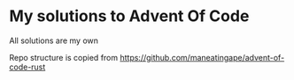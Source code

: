 # My solutions to Advent Of Code

All solutions are my own

Repo structure is copied from https://github.com/maneatingape/advent-of-code-rust
